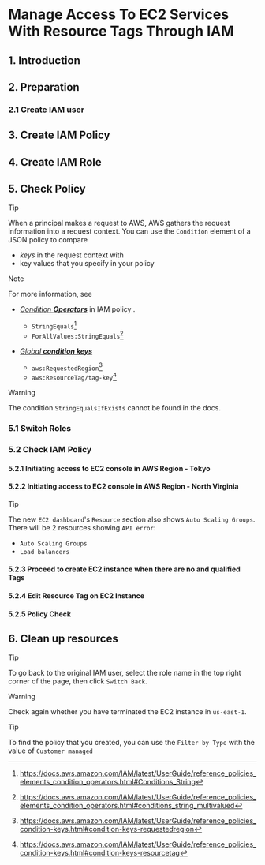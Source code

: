 # Manage Access To EC2 Services With Resource Tags Through IAM

## 1. Introduction

## 2. Preparation

### 2.1 Create IAM user

## 3. Create IAM Policy

## 4. Create IAM Role

## 5. Check Policy

> [!TIP]
> When a principal makes a request to AWS, AWS gathers the request information into a request context. You can use the `Condition` element of a JSON policy to compare
>
> - _keys_ in the request context with
> - key values that you specify in your policy

> [!NOTE]
> For more information, see
>
> - _[Condition **Operators**](https://docs.aws.amazon.com/IAM/latest/UserGuide/reference_policies_elements_condition_operators.html)_ in IAM policy .
>
>   - `StringEquals`[^1]
>   - `ForAllValues:StringEquals`[^2]
>
> - [_Global **condition keys**_](https://docs.aws.amazon.com/IAM/latest/UserGuide/reference_policies_condition-keys.html)
>
>   - `aws:RequestedRegion`[^3]
>   - `aws:ResourceTag/tag-key`[^4]

> [!WARNING]
> The condition `StringEqualsIfExists` cannot be found in the docs.

### 5.1 Switch Roles

### 5.2 Check IAM Policy

#### 5.2.1 Initiating access to EC2 console in AWS Region - Tokyo

#### 5.2.2 Initiating access to EC2 console in AWS Region - North Virginia

> [!TIP]
> The new `EC2 dashboard`'s `Resource` section also shows `Auto Scaling Groups`. There will be 2 resources showing `API error`:
>
> - `Auto Scaling Groups`
> - `Load balancers`

#### 5.2.3 Proceed to create EC2 instance when there are no and qualified Tags

#### 5.2.4 Edit Resource Tag on EC2 Instance

#### 5.2.5 Policy Check

## 6. Clean up resources

> [!TIP]
> To go back to the original IAM user, select the role name in the top right corner of the page, then click `Switch Back`.

> [!WARNING]
> Check again whether you have terminated the EC2 instance in `us-east-1`.

> [!TIP]
> To find the policy that you created, you can use the `Filter by Type` with the value of `Customer managed`

[^1]: https://docs.aws.amazon.com/IAM/latest/UserGuide/reference_policies_elements_condition_operators.html#Conditions_String
[^2]: https://docs.aws.amazon.com/IAM/latest/UserGuide/reference_policies_elements_condition_operators.html#conditions_string_multivalued
[^3]: https://docs.aws.amazon.com/IAM/latest/UserGuide/reference_policies_condition-keys.html#condition-keys-requestedregion
[^4]: https://docs.aws.amazon.com/IAM/latest/UserGuide/reference_policies_condition-keys.html#condition-keys-resourcetag

